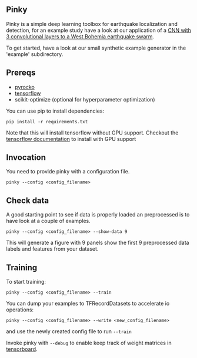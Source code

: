 
Pinky
-----

Pinky is a simple deep learning toolbox for earthquake localization and detection, for an example study have a look at our application of a [CNN with 3 convolutional layers to a West Bohemia earthquake swarm](https://doi.org/10.1785/0220180320).

To get started, have a look at our small synthetic example generator in the 'example' subdirectory.



Prereqs
-------

 - [pyrocko](https://pyrocko.org/)
 - [tensorflow](https://www.tensorflow.org/)
 - scikit-optimize (optional for hyperparameter optimization)

You can use pip to install dependencies:

    pip install -r requirements.txt

Note that this will install tensorflow without GPU support. Checkout the [tensorflow documentation](https://www.tensorflow.org/install/pip) to install with GPU support


Invocation
----------

You need to provide pinky with a configuration file.

    pinky --config <config_filename>


Check data
----------

A good starting point to see if data is properly loaded an preprocessed is to
have look at a couple of examples.

    pinky --config <config_filename> --show-data 9

This will generate a figure with 9 panels show the first 9 preprocessed data labels and
features from your dataset.


Training
--------

To start training:

    pinky --config <config_filename> --train

You can dump your examples to TFRecordDatasets to accelerate io operations:

    pinky --config <config_filename> --write <new_config_filename>

and use the newly created config file to run `--train`

Invoke pinky with `--debug` to enable keep track of weight matrices in
[tensorboard](https://www.tensorflow.org/guide/summaries_and_tensorboard).
